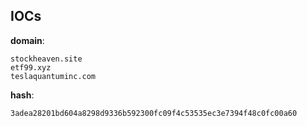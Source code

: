 
## IOCs

__domain__:

```text
stockheaven.site
etf99.xyz
teslaquantuminc.com
```
__hash__:

```text
3adea28201bd604a8298d9336b592300fc09f4c53535ec3e7394f48c0fc00a60
```